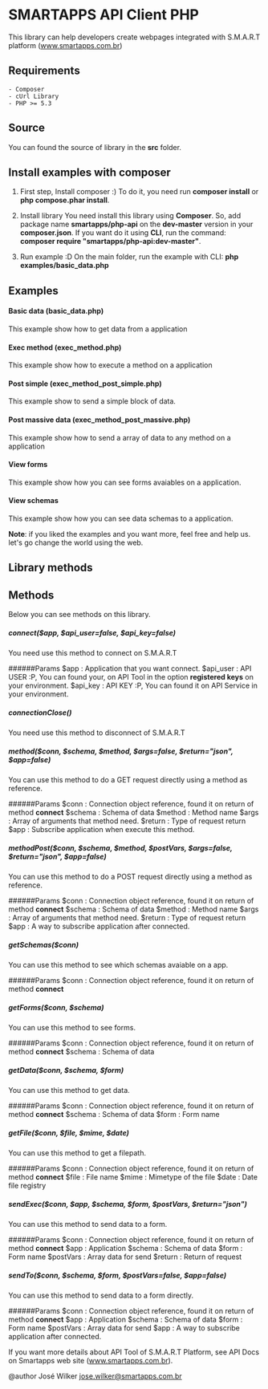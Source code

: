 # SMARTAPPS API Client PHP

This library can help developers create webpages integrated with S.M.A.R.T platform (www.smartapps.com.br)

## Requirements

	- Composer
	- cUrl Library
	- PHP >= 5.3

## Source

You can found the source of library in the **src** folder.

## Install examples with composer

1. First step, Install composer :)
To do it, you need run <b>composer install</b> or <b>php compose.phar install</b>.

2. Install library
You need install this library using **Composer**. So, add package name **smartapps/php-api** on the **dev-master** version in your **composer.json**. If you want do it using **CLI**, run the command: **composer require "smartapps/php-api:dev-master"**.

3. Run example :D
On the main folder, run the example with CLI: <b>php examples/basic_data.php</b>

## Examples

#### Basic data (basic_data.php)
This example show how to get data from a application

#### Exec method (exec_method.php)
This example show how to execute a method on a application

#### Post simple (exec_method_post_simple.php)
This example show to send a simple block of data.

#### Post massive data (exec_method_post_massive.php)
This example show how to send a array of data to any method on a application

#### View forms
This example show how you can see forms avaiables on a application.

#### View schemas
This example show how you can see data schemas to a application.

**Note**: if you liked the examples and you want more, feel free and help us. let's go change the world using the web.

## Library methods

## Methods
Below you can see methods on this library.

##### connect($app, $api_user=false, $api_key=false)
You need use this method to connect on S.M.A.R.T

######Params
	$app 		: Application that you want connect.
	$api_user	: API USER :P, You can found your, on API Tool in the option **registered keys** on your environment.
	$api_key 	: API KEY :P, You can found it on API Service in your environment.

##### connectionClose()
You need use this method to disconnect of S.M.A.R.T

##### method($conn, $schema, $method, $args=false, $return="json", $app=false)
You can use this method to do a GET request directly using a method as reference.

######Params
	$conn 		: Connection object reference, found it on return of method **connect**
	$schema 	: Schema of data
	$method 	: Method name
	$args		: Array of arguments that method need.
	$return 	: Type of request return
	$app 		: Subscribe application when execute this method.

##### methodPost($conn, $schema, $method, $postVars, $args=false, $return="json", $app=false)
You can use this method to do a POST request directly using a method as reference.

######Params
	$conn 		: Connection object reference, found it on return of method **connect**
	$schema 	: Schema of data
	$method 	: Method name
	$args		: Array of arguments that method need.
	$return 	: Type of request return
	$app 		: A way to subscribe application after connected.

##### getSchemas($conn)
You can use this method to see which schemas avaiable on a app.

######Params
	$conn 		: Connection object reference, found it on return of method **connect**

##### getForms($conn, $schema)
You can use this method to see forms.

######Params
	$conn 		: Connection object reference, found it on return of method **connect**
	$schema 	: Schema of data

##### getData($conn, $schema, $form)
You can use this method to get data.

######Params
	$conn 		: Connection object reference, found it on return of method **connect**
	$schema 	: Schema of data
	$form 		: Form name

##### getFile($conn, $file, $mime, $date)
You can use this method to get a filepath.

######Params
	$conn 		: Connection object reference, found it on return of method **connect**
	$file 		: File name
	$mime 		: Mimetype of the file
	$date 		: Date file registry

##### sendExec($conn, $app, $schema, $form, $postVars, $return="json")
You can use this method to send data to a form.

######Params
	$conn 		: Connection object reference, found it on return of method **connect**
	$app 		: Application
	$schema 	: Schema of data
	$form 		: Form name
	$postVars 	: Array data for send
	$return 	: Return of request

##### sendTo($conn, $schema, $form, $postVars=false, $app=false)
You can use this method to send data to a form directly.

######Params
	$conn 		: Connection object reference, found it on return of method **connect**
	$app 		: Application
	$schema 	: Schema of data
	$form 		: Form name
	$postVars 	: Array data for send
	$app 		: A way to subscribe application after connected.


If you want more details about API Tool of S.M.A.R.T Platform, see API Docs on Smartapps web site (www.smartapps.com.br).

@author José Wilker <jose.wilker@smartapps.com.br>